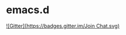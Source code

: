 # emacs.d
[![Gitter](https://badges.gitter.im/Join Chat.svg)](https://gitter.im/kyleam/emacs.d?utm_source=badge&utm_medium=badge&utm_campaign=pr-badge&utm_content=badge)